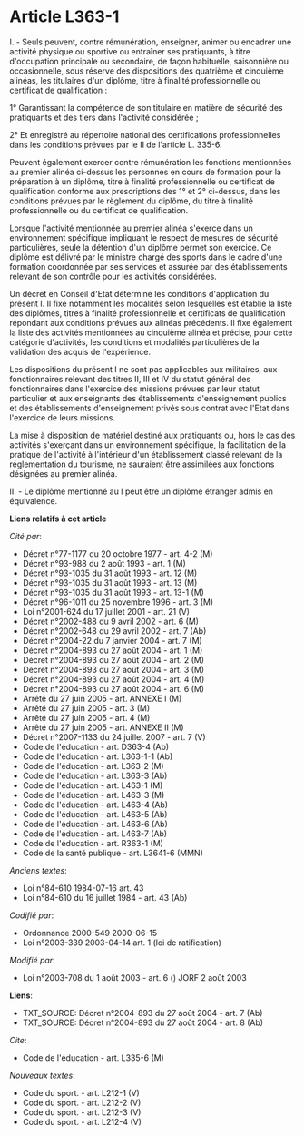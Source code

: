# Article L363-1

I. - Seuls peuvent, contre rémunération, enseigner, animer ou encadrer une activité physique ou sportive ou entraîner ses
pratiquants, à titre d'occupation principale ou secondaire, de façon habituelle, saisonnière ou occasionnelle, sous réserve
des dispositions des quatrième et cinquième alinéas, les titulaires d'un diplôme, titre à finalité professionnelle ou
certificat de qualification :

1° Garantissant la compétence de son titulaire en matière de sécurité des pratiquants et des tiers dans l'activité
considérée ;

2° Et enregistré au répertoire national des certifications professionnelles dans les conditions prévues par le II de
l'article L. 335-6.

Peuvent également exercer contre rémunération les fonctions mentionnées au premier alinéa ci-dessus les personnes en cours de
formation pour la préparation à un diplôme, titre à finalité professionnelle ou certificat de qualification conforme aux
prescriptions des 1° et 2° ci-dessus, dans les conditions prévues par le règlement du diplôme, du titre à finalité
professionnelle ou du certificat de qualification.

Lorsque l'activité mentionnée au premier alinéa s'exerce dans un environnement spécifique impliquant le respect de mesures de
sécurité particulières, seule la détention d'un diplôme permet son exercice. Ce diplôme est délivré par le ministre chargé
des sports dans le cadre d'une formation coordonnée par ses services et assurée par des établissements relevant de son
contrôle pour les activités considérées.

Un décret en Conseil d'Etat détermine les conditions d'application du présent I. Il fixe notamment les modalités selon
lesquelles est établie la liste des diplômes, titres à finalité professionnelle et certificats de qualification répondant aux
conditions prévues aux alinéas précédents. Il fixe également la liste des activités mentionnées au cinquième alinéa et
précise, pour cette catégorie d'activités, les conditions et modalités particulières de la validation des acquis de
l'expérience.

Les dispositions du présent I ne sont pas applicables aux militaires, aux fonctionnaires relevant des titres II, III et IV du
statut général des fonctionnaires dans l'exercice des missions prévues par leur statut particulier et aux enseignants des
établissements d'enseignement publics et des établissements d'enseignement privés sous contrat avec l'Etat dans l'exercice de
leurs missions.

La mise à disposition de matériel destiné aux pratiquants ou, hors le cas des activités s'exerçant dans un environnement
spécifique, la facilitation de la pratique de l'activité à l'intérieur d'un établissement classé relevant de la
réglementation du tourisme, ne sauraient être assimilées aux fonctions désignées au premier alinéa.

II. - Le diplôme mentionné au I peut être un diplôme étranger admis en équivalence.

**Liens relatifs à cet article**

_Cité par_:

  - Décret n°77-1177 du 20 octobre 1977 - art. 4-2 (M)
  - Décret n°93-988 du 2 août 1993 - art. 1 (M)
  - Décret n°93-1035 du 31 août 1993 - art. 12 (M)
  - Décret n°93-1035 du 31 août 1993 - art. 13 (M)
  - Décret n°93-1035 du 31 août 1993 - art. 13-1 (M)
  - Décret n°96-1011 du 25 novembre 1996 - art. 3 (M)
  - Loi n°2001-624 du 17 juillet 2001 - art. 21 (V)
  - Décret n°2002-488 du 9 avril 2002 - art. 6 (M)
  - Décret n°2002-648 du 29 avril 2002 - art. 7 (Ab)
  - Décret n°2004-22 du 7 janvier 2004 - art. 7 (M)
  - Décret n°2004-893 du 27 août 2004 - art. 1 (M)
  - Décret n°2004-893 du 27 août 2004 - art. 2 (M)
  - Décret n°2004-893 du 27 août 2004 - art. 3 (M)
  - Décret n°2004-893 du 27 août 2004 - art. 4 (M)
  - Décret n°2004-893 du 27 août 2004 - art. 6 (M)
  - Arrêté du 27 juin 2005 - art. ANNEXE I (M)
  - Arrêté du 27 juin 2005 - art. 3 (M)
  - Arrêté du 27 juin 2005 - art. 4 (M)
  - Arrêté du 27 juin 2005 - art. ANNEXE II (M)
  - Décret n°2007-1133 du 24 juillet 2007 - art. 7 (V)
  - Code de l'éducation - art. D363-4 (Ab)
  - Code de l'éducation - art. L363-1-1 (Ab)
  - Code de l'éducation - art. L363-2 (M)
  - Code de l'éducation - art. L363-3 (Ab)
  - Code de l'éducation - art. L463-1 (M)
  - Code de l'éducation - art. L463-3 (M)
  - Code de l'éducation - art. L463-4 (Ab)
  - Code de l'éducation - art. L463-5 (Ab)
  - Code de l'éducation - art. L463-6 (Ab)
  - Code de l'éducation - art. L463-7 (Ab)
  - Code de l'éducation - art. R363-1 (M)
  - Code de la santé publique - art. L3641-6 (MMN)

_Anciens textes_:

  - Loi n°84-610 1984-07-16 art. 43
  - Loi n°84-610 du 16 juillet 1984 - art. 43 (Ab)

_Codifié par_:

  - Ordonnance 2000-549 2000-06-15
  - Loi n°2003-339 2003-04-14 art. 1 (loi de ratification)

_Modifié par_:

  - Loi n°2003-708 du 1 août 2003 - art. 6 () JORF 2 août 2003

**Liens**:

  - TXT_SOURCE: Décret n°2004-893 du 27 août 2004 - art. 7 (Ab)
  - TXT_SOURCE: Décret n°2004-893 du 27 août 2004 - art. 8 (Ab)

_Cite_:

  - Code de l'éducation - art. L335-6 (M)

_Nouveaux textes_:

  - Code du sport. - art. L212-1 (V)
  - Code du sport. - art. L212-2 (V)
  - Code du sport. - art. L212-3 (V)
  - Code du sport. - art. L212-4 (V)
